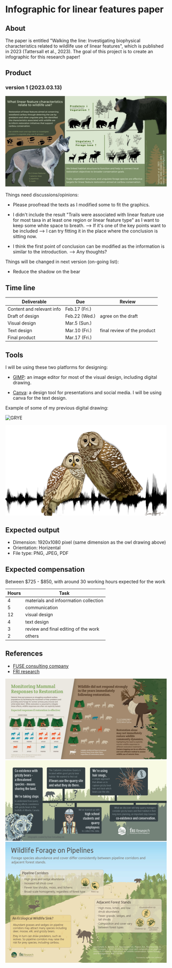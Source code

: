 # Infographic for linear features paper


## About

The paper is entitled "Walking the line: Investigating biophysical characteristics related to wildlife use of linear features", which is published in 2023 (Tattersall et al., 2023). The goal of this project is to create an infographic for this research paper!

## Product

### version 1 (2023.03.13)

![BAOW](products/Infographic%20linear%20feature%20by%20Erin_v1.jpg)


Things need discussions/opinions:

- Please proofread the texts as I modified some to fit the graphics. 

- I didn't include the result "Trails were associated with linear feature use for most taxa in at least one region or linear feature type" as I want to keep some white space to breath. --> If it's one of the key points want to be included --> I can try fitting it in the place where the conclusion is sitting now. 

- I think the first point of conclusion can be modified as the information is similar to the introduction. --> Any thoughts? 

Things will be changed in next version (on-going list):

- Reduce the shadow on the bear


## Time line

| Deliverable | Due | Review |
| ----------- | ------------- | ------ |
| Content and relevant info | Feb.17 (Fri.) |  |
| Draft of design | Feb.22 (Wed.) | agree on the draft |
| Visual design | Mar.5 (Sun.) |  |
| Text design | Mar.10 (Fri.) | final review of the product |
| Final product | Mar.17 (Fri.) |  |


## Tools

I will be using these two platforms for designing: 

- [GIMP](https://www.gimp.org/): an image editor for most of the visual design, including digital drawing.

- [Canva](https://www.canva.com/): a design tool for presentations and social media. I will be using canva for the text design. 

Example of some of my previous digital drawing: 

![GRYE](GRYE.png "Greater Yellowlegs by Sunny Tseng")

![BAOW](BAOW_white.png "Barred Owls by Sunny Tseng")


## Expected output

- Dimension: 1920x1080 pixel (same dimension as the owl drawing above)
- Orientation: Horizental
- File type: PNG, JPEG, PDF

## Expected compensation

Between \$725 - \$850, with around 30 working hours expected for the work 

| Hours | Task |
| --- | --- |
| 4 | materials and infoormation collection |
| 5 | communication |
| 12 | visual design |
| 4 | text design |
| 3 | review and final editing of the work |
| 2 | others |



## References

- [FUSE consulting company](https://www.fuseconsulting.ca/infographics)
- [FRI research](https://friresearch.ca/search/?frisearchable_posts%5BhierarchicalMenu%5D%5Btaxonomies_hierarchical.publication_type.lvl0%5D%5B0%5D=Summaries%20and%20Communications&frisearchable_posts%5BhierarchicalMenu%5D%5Btaxonomies_hierarchical.publication_type.lvl0%5D%5B1%5D=Infographics)


![example2](80012658_10221585216765418_504209322096459776_n.jpg)
![example1](GBP_2018_05_QuarryLifeIntro_Infographic.png)
![example3](CP_2020_06_pipeline_veg_infographic.jpg)
